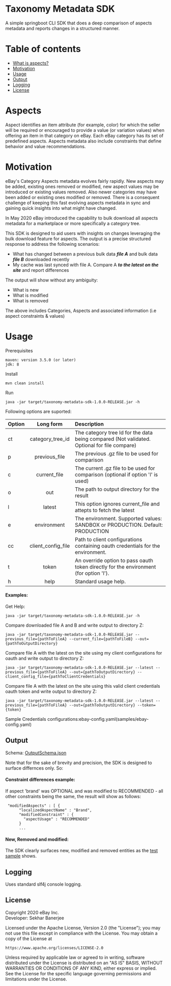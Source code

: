 Taxonomy Metadata SDK 
==========
A simple springboot CLI SDK that does a deep comparison of aspects metadata and reports changes in a structured manner. 

Table of contents
==========
* [What is aspects?](#aspects)
* [Motivation](#motivation)
* [Usage](#usage)
* [Output](#output)
* [Logging](#logging)
* [License](#license)

# Aspects

Aspect identifies an item attribute (for example, color) for which the seller will be required or encouraged to provide a value (or variation values) when offering an item in that category on eBay. Each eBay category has its set of predefined aspects. Aspects metadata also include constraints that define behavior and value recommendations.

# Motivation

eBay's Category Aspects metadata evolves fairly rapidly. New aspects may be added, existing ones removed or modified, new aspect values may be introduced or existing values removed. Also newer categories may have been added or existing ones modified or removed.  There is a consequent challenge of keeping this fast evolving aspects metadata in sync and gaining quick insights into what might have changed. 

In May 2020 eBay introduced the capability to bulk download all aspects metadata for a marketplace or more specifically a category tree. 

This SDK is designed to aid users with insights on changes leveraging the bulk download feature for aspects.  The output is a precise structured response to address the following scenarios:

* What has changed between a previous bulk data _**file A**_ and bulk data _**file B**_ downloaded recently
* My cache was last synced with file A. Compare A **_to the latest on the site_** and report differences

The output will show without any ambiguity: 

* What is new 
* What is modified 
* What is removed

The above includes Categories, Aspects and associated information (i.e aspect constraints & values) 

# Usage

Prerequisites
```
maven: version 3.5.0 (or later)
jdk: 8

```
Install
```
mvn clean install 
```
Run
```
java -jar target/taxonomy-metadata-sdk-1.0.0-RELEASE.jar -h

```

Following options are suported:

| Option        | Long form     | Description  |
| ------------- |:-------------:| :-------|
| ct      | category_tree_id |The category tree Id for the data being compared (Not validated. Optional for file compare) |
| p      | previous_file      |   The previous .gz file to be used for comparison |
| c      | current_file      |   The current .gz file to be used for comparison (optional if option 'l' is used) |
| o      | out      |   The path to output directory for the result |
| l      | latest    |   This option ignores current_file and attepts to fetch the latest |
| e      | environment |   The environment. Supported values: SANDBOX or PRODUCTION. Default: PRODUCTION |
| cc    | client_config_file      |  Path to client configurations containing oauth credentials for the environment.|
| t      | token      |   An override option to pass oauth token directly for the environment (for option 'l').|
| h      | help      |   Standard usage help.|

#### Examples:

Get Help:
```
java -jar target/taxonomy-metadata-sdk-1.0.0-RELEASE.jar -h
```
Compare downloaded file A and B and write output to directory Z: 
```
java -jar target/taxonomy-metadata-sdk-1.0.0-RELEASE.jar --previous_file={pathToFileA} --current_file={pathToFileB} --out={pathToOutputDirectory}
```
Compare file A with the latest on the site using my client configurations for oauth and write output to directory Z: 
```
java -jar target/taxonomy-metadata-sdk-1.0.0-RELEASE.jar --latest --previous_file={pathToFileA} --out={pathToOutputDirectory} --client_config_file={pathToClientCredentials}
```
Compare file A with the latest on the site using this valid client credentials oauth token and write output to directory Z:
```
java -jar target/taxonomy-metadata-sdk-1.0.0-RELEASE.jar --latest --previous_file={pathToFileA} --out={pathToOutputDirectory} --token={token}
```
Sample Credentials configurations:ebay-config.yaml(samples/ebay-config.yaml)

## Output 

Schema: [OutputSchema.json](schema/OutputSchema.json)

Note that for the sake of brevity and precision, the SDK is designed to surface differnces only. So: 

#### Constraint differences example: 

If aspect 'brand' was OPTIONAL and was modified to RECOMMENDED - all other constraints being the same, the result will show as follows:
```
 "modifiedAspects" : [ {
      "localizedAspectName" : "Brand",
      "modifiedConstraint" : {
        "aspectUsage" : "RECOMMENDED"
      }
      ...
```

#### New, Removed and modified:

The SDK clearly surfaces new, modified and removed entities as the [test sample](src/test/java/com/ebay/commerce/taxonomy/data/aspects_difference.json) shows.  


## Logging

Uses standard slf4j console logging. 


## License

Copyright 2020 eBay Inc.  
Developer: Sekhar Banerjee

Licensed under the Apache License, Version 2.0 (the "License");
you may not use this file except in compliance with the License.
You may obtain a copy of the License at

    https://www.apache.org/licenses/LICENSE-2.0

Unless required by applicable law or agreed to in writing, software
distributed under the License is distributed on an "AS IS" BASIS,
WITHOUT WARRANTIES OR CONDITIONS OF ANY KIND, either express or implied.
See the License for the specific language governing permissions and
limitations under the License.

